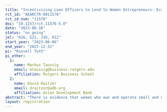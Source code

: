 ```yaml
---
title: "Incentivizing Loan Officers to Lend to Women Entrepreneurs: Evidence from Vietnam"
rct_id: "AEARCTR-0011576"
rct_id_num: "11576"
doi: "10.1257/rct.11576-5.0"
date: "2023-06-16"
status: "on_going"
jel: "O16, G21, J16, O12"
start_year: "2023-06-06"
end_year: "2025-12-31"
pi: "Russell Toth"
pi_other:
  1:
    name: Markus Taussig
    email: mtaussig@business.rutgers.edu
    affiliation: Rutgers Business School
  2:
    name: David Raitzer
    email: draitzer@adb.org
    affiliation: Asian Development Bank
abstract: "There is evidence that women who own and operate small and medium enterprises receive relatively less bank financing in many emerging markets, including Vietnam. In this study we consider and test the impact of bonus incentives to a bank's lending agents for lending to women owned and operated small and medium enterprises (WSMEs)."
layout: registration
---
```



